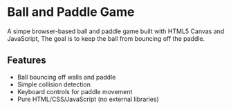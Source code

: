 # Ball and Paddle Game

A simpe browser-based ball and paddle game built with HTML5 Canvas and JavaScript, The goal is to keep the ball from bouncing off the paddle.

## Features

- Ball bouncing off walls and paddle
- Simple collision detection
- Keyboard controls for paddle movement
- Pure HTML/CSS/JavaScript (no external libraries)
